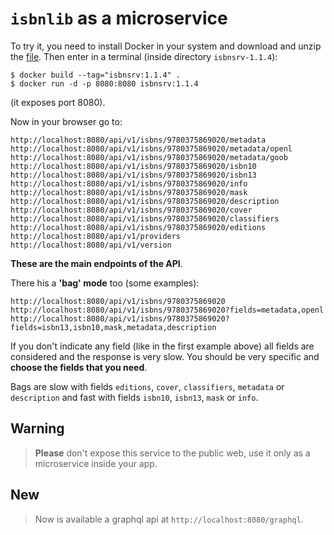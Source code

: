 `isbnlib` as a microservice
===========================



To try it, you need to install Docker in your system and download and unzip the [file][1].
Then enter in a terminal (inside directory `isbnsrv-1.1.4`):

```
$ docker build --tag="isbnsrv:1.1.4" .
$ docker run -d -p 8080:8080 isbnsrv:1.1.4
```

(it exposes port 8080).


Now in your browser go to:

```
http://localhost:8080/api/v1/isbns/9780375869020/metadata
http://localhost:8080/api/v1/isbns/9780375869020/metadata/openl
http://localhost:8080/api/v1/isbns/9780375869020/metadata/goob
http://localhost:8080/api/v1/isbns/9780375869020/isbn10
http://localhost:8080/api/v1/isbns/9780375869020/isbn13
http://localhost:8080/api/v1/isbns/9780375869020/info
http://localhost:8080/api/v1/isbns/9780375869020/mask
http://localhost:8080/api/v1/isbns/9780375869020/description
http://localhost:8080/api/v1/isbns/9780375869020/cover
http://localhost:8080/api/v1/isbns/9780375869020/classifiers
http://localhost:8080/api/v1/isbns/9780375869020/editions
http://localhost:8080/api/v1/providers
http://localhost:8080/api/v1/version
```

**These are the main endpoints of the API**.


There his a **'bag' mode** too (some examples):

```
http://localhost:8080/api/v1/isbns/9780375869020
http://localhost:8080/api/v1/isbns/9780375869020?fields=metadata,openl
http://localhost:8080/api/v1/isbns/9780375869020?fields=isbn13,isbn10,mask,metadata,description
```

If you don't indicate any field (like in the first example above) all fields are
considered and the response is very slow. You should be very specific and
**choose the fields that you need**.

Bags are slow with fields `editions`, `cover`, `classifiers`, `metadata` or `description` and fast with fields
`isbn10`, `isbn13`, `mask` or `info`.


Warning
-------

>**Please** don't expose this service to the public web,
>use it only as a microservice inside your app.



New
---

>Now is available a graphql api at `http://localhost:8080/graphql`.


[1]: https://github.com/xlcnd/isbnsrv/archive/v1.1.4.zip


